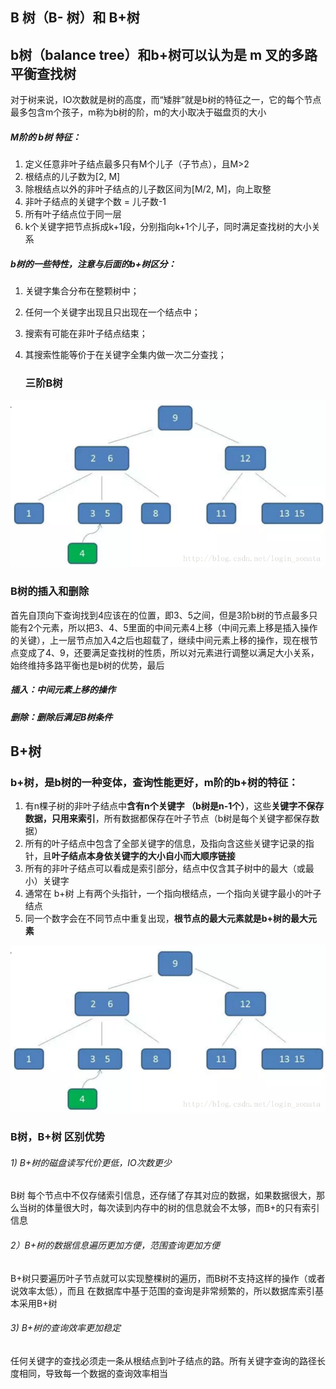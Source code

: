 ## B 树（B- 树）和 B+树

## b树（balance tree）和b+树可以认为是 m 叉的多路平衡查找树

对于树来说，IO次数就是树的高度，而“矮胖”就是b树的特征之一，它的每个节点最多包含m个孩子，m称为b树的阶，m的大小取决于磁盘页的大小

##### M阶的 b树 特征：

1. 定义任意非叶子结点最多只有M个儿子（子节点），且M>2
2. 根结点的儿子数为[2, M]
3. 除根结点以外的非叶子结点的儿子数区间为[M/2, M]，向上取整
4. 非叶子结点的关键字个数 = 儿子数-1
5. 所有叶子结点位于同一层
6. k个关键字把节点拆成k+1段，分别指向k+1个儿子，同时满足查找树的大小关系

##### b树的一些特性，注意与后面的b+树区分：

1. 关键字集合分布在整颗树中；

2. 任何一个关键字出现且只出现在一个结点中；

3. 搜索有可能在非叶子结点结束；

4. 其搜索性能等价于在关键字全集内做一次二分查找；

   ### 三阶B树

![B树.png](https://github.com/likang315/Algorithms-and-Data-Structures/blob/master/8%EF%BC%9A%E4%BA%8C%E5%8F%89%E6%A0%91%EF%BC%8C%E6%A0%91%E5%92%8C%E6%A3%AE%E6%9E%97/B%E6%A0%91.png?raw=true)

### B树的插入和删除

首先自顶向下查询找到4应该在的位置，即3、5之间，但是3阶b树的节点最多只能有2个元素，所以把3、4、5里面的中间元素4上移（中间元素上移是插入操作的关键），上一层节点加入4之后也超载了，继续中间元素上移的操作，现在根节点变成了4、9，还要满足查找树的性质，所以对元素进行调整以满足大小关系，始终维持多路平衡也是b树的优势，最后

##### 插入：中间元素上移的操作

##### 删除：删除后满足B树条件

## B+树

### b+树，是b树的一种变体，查询性能更好，m阶的b+树的特征：

1. 有n棵子树的非叶子结点中**含有n个关键字 （b树是n-1个）**，这些**关键字不保存数据，只用来索引**，所有数据都保存在叶子节点（b树是每个关键字都保存数据）
2. 所有的叶子结点中包含了全部关键字的信息，及指向含这些关键字记录的指针，且**叶子结点本身依关键字的大小自小而大顺序链接**
3. 所有的非叶子结点可以看成是索引部分，结点中仅含其子树中的最大（或最小）关键字
4. 通常在 b+树 上有两个头指针，一个指向根结点，一个指向关键字最小的叶子结点
5. 同一个数字会在不同节点中重复出现，**根节点的最大元素就是b+树的最大元素**

![B树.png](https://github.com/likang315/Algorithms-and-Data-Structures/blob/master/8%EF%BC%9A%E4%BA%8C%E5%8F%89%E6%A0%91%EF%BC%8C%E6%A0%91%E5%92%8C%E6%A3%AE%E6%9E%97/B%E6%A0%91.png?raw=true)



### B树，B+树 区别优势

######  1) B+树的磁盘读写代价更低，IO次数更少

B树 每个节点中不仅存储索引信息，还存储了存其对应的数据，如果数据很大，那么当树的体量很大时，每次读到内存中的树的信息就会不太够，而B+的只有索引信息

######  2）B+树的数据信息遍历更加方便，范围查询更加方便

B+树只要遍历叶子节点就可以实现整棵树的遍历，而B树不支持这样的操作（或者说效率太低），而且 在数据库中基于范围的查询是非常频繁的，所以数据库索引基本采用B+树

######  3) B+树的查询效率更加稳定

任何关键字的查找必须走一条从根结点到叶子结点的路。所有关键字查询的路径长度相同，导致每一个数据的查询效率相当





